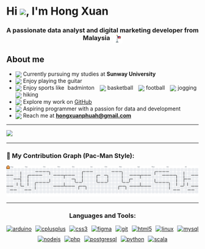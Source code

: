<h1 align="centre">Hi <img src="https://emojis.slackmojis.com/emojis/images/1643514812/8268/blob-hype.gif?1643514812" width="40" />, I'm Hong Xuan</h1>

<h3 align="center">
  A passionate data analyst and digital marketing developer from Malaysia
  <img src="https://raw.githubusercontent.com/GaryPhuah/GaryPhuah/main/MalaysiaPixelFlag.png"
       alt="Malaysia Flag"
       height="24"
       style="image-rendering: pixelated; vertical-align: -8px; margin-left: 4px;" />
</h3>

## About me
- <img src="https://emojis.slackmojis.com/emojis/images/1646202024/54804/university.png?1646202024" width="20" align="absmiddle" /> Currently pursuing my studies at **Sunway University**
- <img src="https://emojis.slackmojis.com/emojis/images/1643516132/21562/guitar.gif?1643516132" width="20" align="absmiddle" /> Enjoy playing the guitar
- <img src="https://emojis.slackmojis.com/emojis/images/1647276207/56108/badminton.gif?1647276207" width="20" align="absmiddle" /> Enjoy sports like 
  <span style="margin-left: 5px; margin-right: 10px;">badminton</span>
  <span style="margin-right: 10px;">
    <img src="https://emojis.slackmojis.com/emojis/images/1643515849/18647/basketball.gif?1643515849" width="20" align="absmiddle" /> basketball
  </span>
  <span style="margin-right: 10px;">
    <img src="https://emojis.slackmojis.com/emojis/images/1643516309/23432/football.gif?1643516309" width="20" align="absmiddle" /> football
  </span>
  <span style="margin-right: 10px;">
    <img src="https://emojis.slackmojis.com/emojis/images/1623199832/44022/running.gif?1623199832" width="20" align="absmiddle" /> jogging
  </span>
  <span>
    <img src="https://emojis.slackmojis.com/emojis/images/1643516331/23682/hiking.gif?1643516331" width="20" align="absmiddle" /> hiking
  </span>
- <img src="https://emojis.slackmojis.com/emojis/images/1643515359/13772/cat_computer.gif?1643515359" width="20" align="absmiddle" /> Explore my work on [GitHub](https://github.com/GaryPhuah)
- <img src="https://emojis.slackmojis.com/emojis/images/1643514532/5264/coding.gif?1643514532" width="20" align="absmiddle" /> Aspiring programmer with a passion for data and development
- <img src="https://emojis.slackmojis.com/emojis/images/1645051490/53192/mail.gif?1645051490" width="20" align="absmiddle"/> Reach me at **hongxuanphuah@gmail.com**

---

[![](https://pixel-profile.vercel.app/api/github-stats?username=GaryPhuah&theme=road_trip&pixelate_avatar=false)](https://github.com/GaryPhuah)

---
<h3 align="left">👾 My Contribution Graph (Pac-Man Style):</h3>

<picture>
  <source media="(prefers-color-scheme: dark)" srcset="https://raw.githubusercontent.com/GaryPhuah/GaryPhuah/output/pacman-contribution-graph-dark.svg">
  <source media="(prefers-color-scheme: light)" srcset="https://raw.githubusercontent.com/GaryPhuah/GaryPhuah/output/pacman-contribution-graph.svg">
  <img alt="Pac-Man contribution graph" src="https://raw.githubusercontent.com/GaryPhuah/GaryPhuah/output/pacman-contribution-graph.svg">
</picture>

---
<h3 align="center">Languages and Tools:</h3>
<div align="center" style="display: flex; flex-wrap: wrap; justify-content: center; gap: 10px;">
  <a href="https://www.arduino.cc/" target="_blank" rel="noreferrer">
    <img src="https://cdn.worldvectorlogo.com/logos/arduino-1.svg" alt="arduino" width="40" height="40" />
  </a>
  <a href="https://www.w3schools.com/cpp/" target="_blank" rel="noreferrer">
    <img src="https://cdn.jsdelivr.net/gh/devicons/devicon/icons/cplusplus/cplusplus-original.svg" alt="cplusplus" width="40" height="40" />
  </a>
  <a href="https://www.w3schools.com/css/" target="_blank" rel="noreferrer">
    <img src="https://cdn.jsdelivr.net/gh/devicons/devicon/icons/css3/css3-original-wordmark.svg" alt="css3" width="40" height="40" />
  </a>
  <a href="https://www.figma.com/" target="_blank" rel="noreferrer">
    <img src="https://cdn.jsdelivr.net/gh/devicons/devicon/icons/figma/figma-original.svg" alt="figma" width="40" height="40" />
  </a>
  <a href="https://git-scm.com/" target="_blank" rel="noreferrer">
    <img src="https://cdn.jsdelivr.net/gh/devicons/devicon/icons/git/git-original.svg" alt="git" width="40" height="40" />
  </a>
  <a href="https://www.w3.org/html/" target="_blank" rel="noreferrer">
    <img src="https://cdn.jsdelivr.net/gh/devicons/devicon/icons/html5/html5-original-wordmark.svg" alt="html5" width="40" height="40" />
  </a>
  <a href="https://www.linux.org/" target="_blank" rel="noreferrer">
    <img src="https://cdn.jsdelivr.net/gh/devicons/devicon/icons/linux/linux-original.svg" alt="linux" width="40" height="40" />
  </a>
  <a href="https://www.mysql.com/" target="_blank" rel="noreferrer">
    <img src="https://cdn.jsdelivr.net/gh/devicons/devicon/icons/mysql/mysql-original-wordmark.svg" alt="mysql" width="40" height="40" />
  </a>
  <a href="https://nodejs.org" target="_blank" rel="noreferrer">
    <img src="https://cdn.jsdelivr.net/gh/devicons/devicon/icons/nodejs/nodejs-original-wordmark.svg" alt="nodejs" width="40" height="40" />
  </a>
  <a href="https://www.php.net" target="_blank" rel="noreferrer">
    <img src="https://cdn.jsdelivr.net/gh/devicons/devicon/icons/php/php-original.svg" alt="php" width="40" height="40" />
  </a>
  <a href="https://www.postgresql.org" target="_blank" rel="noreferrer">
    <img src="https://cdn.jsdelivr.net/gh/devicons/devicon/icons/postgresql/postgresql-original-wordmark.svg" alt="postgresql" width="40" height="40" />
  </a>
  <a href="https://www.python.org" target="_blank" rel="noreferrer">
    <img src="https://cdn.jsdelivr.net/gh/devicons/devicon/icons/python/python-original.svg" alt="python" width="40" height="40" />
  </a>
  <a href="https://www.scala-lang.org" target="_blank" rel="noreferrer">
    <img src="https://cdn.jsdelivr.net/gh/devicons/devicon/icons/scala/scala-original.svg" alt="scala" width="40" height="40" />
  </a>
</div>

